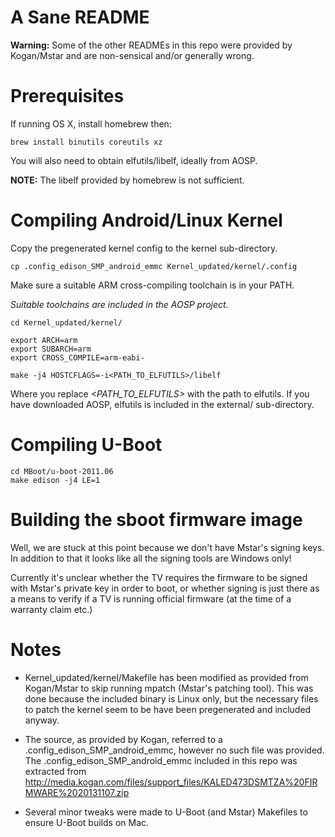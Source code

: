 A Sane README
===

**Warning:** Some of the other READMEs in this repo were provided by Kogan/Mstar and are non-sensical and/or generally wrong.

Prerequisites
===

If running OS X, install homebrew then:

    brew install binutils coreutils xz

You will also need to obtain elfutils/libelf, ideally from AOSP.

__NOTE:__ The libelf provided by homebrew is not sufficient.

Compiling Android/Linux Kernel
===

Copy the pregenerated kernel config to the kernel sub-directory.

    cp .config_edison_SMP_android_emmc Kernel_updated/kernel/.config

Make sure a suitable ARM cross-compiling toolchain is in your PATH.

_Suitable toolchains are included in the AOSP project._ 

    cd Kernel_updated/kernel/
    
    export ARCH=arm
    export SUBARCH=arm
    export CROSS_COMPILE=arm-eabi-
    
    make -j4 HOSTCFLAGS=-i<PATH_TO_ELFUTILS>/libelf

Where you replace *&lt;PATH\_TO\_ELFUTILS&gt;* with the path to elfutils. If you have downloaded AOSP, elfutils is included in the external/ sub-directory.

Compiling U-Boot
===

    cd MBoot/u-boot-2011.06
    make edison -j4 LE=1

Building the sboot firmware image
===

Well, we are stuck at this point because we don't have Mstar's signing keys. In addition to that it looks like all the signing tools are Windows only!

Currently it's unclear whether the TV requires the firmware to be signed with Mstar's private key in order to boot, or whether signing is just there as a means to verify if a TV is running official firmware (at the time of a warranty claim etc.)

Notes
===

 * Kernel_updated/kernel/Makefile has been modified as provided from Kogan/Mstar to skip running mpatch (Mstar's patching tool). This was done because the included binary is Linux only, but the necessary files to patch the kernel seem to be have been pregenerated and included anyway.

 * The source, as provided by Kogan, referred to a .config_edison_SMP_android_emmc, however no such file was provided. The .config_edison_SMP_android_emmc included in this repo was extracted from http://media.kogan.com/files/support_files/KALED473DSMTZA%20FIRMWARE%2020131107.zip

 * Several minor tweaks were made to U-Boot (and Mstar) Makefiles to ensure U-Boot builds on Mac.
